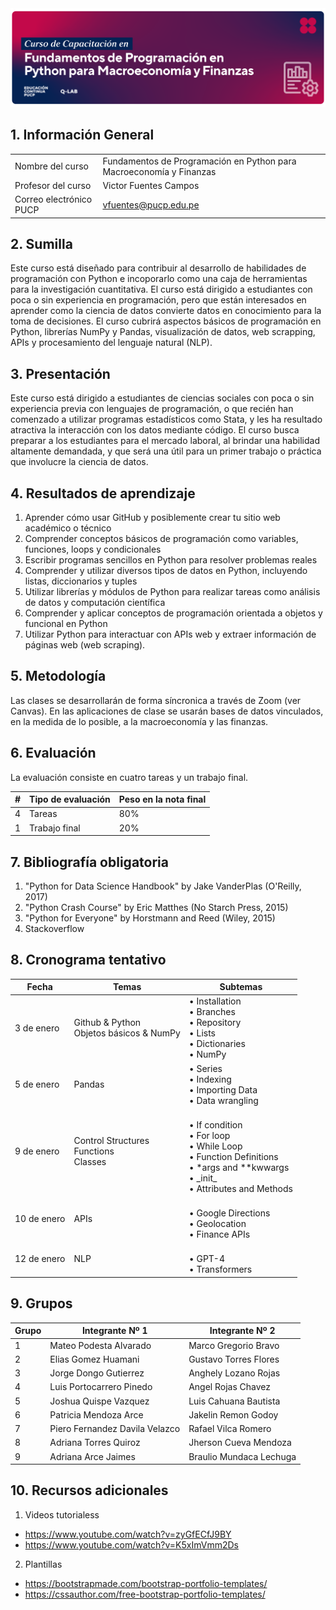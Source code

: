 
<div> <img src="img/BannerCurso_QLAB.png" max-width="600px"/> </div>

## 1.	Información General

| | | 
|:-------------------|---|
| Nombre del curso		|  Fundamentos de Programación en Python para Macroeconomía y Finanzas  | 
| Profesor del curso		|  Victor Fuentes Campos  | 
| Correo electrónico PUCP	|  vfuentes@pucp.edu.pe| 


## 2. Sumilla

Este curso está diseñado para contribuir al desarrollo de habilidades de programación con Python e incoporarlo como una caja de herramientas para la investigación cuantitativa. El curso está dirigido a estudiantes con poca o sin experiencia en programación, pero que están interesados en aprender como la ciencia de datos convierte datos en conocimiento para la toma de decisiones. El curso cubrirá aspectos básicos de programación en Python, librerías NumPy y Pandas, visualización de datos, web scrapping, APIs y procesamiento del lenguaje natural (NLP).

## 3.	Presentación 

Este curso está dirigido a estudiantes de ciencias sociales con poca o sin experiencia previa con lenguajes de programación, o que recién han comenzado a utilizar programas estadísticos como Stata, y les ha resultado atractiva la interacción con los datos mediante código. El curso busca preparar a los estudiantes para el mercado laboral, al brindar una habilidad altamente demandada, y que será una útil para un primer trabajo o práctica que involucre la ciencia de datos.

## 4. Resultados de aprendizaje

1. Aprender cómo usar GitHub y posiblemente crear tu sitio web académico o técnico
1. Comprender conceptos básicos de programación como variables, funciones, loops y condicionales
1. Escribir programas sencillos en Python para resolver problemas reales
1. Comprender y utilizar diversos tipos de datos en Python, incluyendo listas, diccionarios y tuples
1. Utilizar librerías y módulos de Python para realizar tareas como análisis de datos y computación científica
1. Comprender y aplicar conceptos de programación orientada a objetos y funcional en Python
1. Utilizar Python para interactuar con APIs web y extraer información de páginas web (web scraping).


## 5. Metodología

Las clases se desarrollarán de forma síncronica a través de Zoom (ver Canvas). En las aplicaciones de clase se usarán bases de datos vinculados, en la medida de lo posible, a la macroeconomía y las finanzas.

## 6. Evaluación

La evaluación consiste en cuatro tareas y un trabajo final.

| # | Tipo de evaluación | Peso en la nota final |
|:-------------------|---| ---|
| 4 | Tareas | 80% |
| 1 | Trabajo final | 20%|

## 7. Bibliografía obligatoria

1.	"Python for Data Science Handbook" by Jake VanderPlas (O'Reilly, 2017) 
1.	"Python Crash Course" by Eric Matthes (No Starch Press, 2015) 
1.	"Python for Everyone" by Horstmann and Reed (Wiley, 2015)
1.	Stackoverflow

## 8. Cronograma tentativo

|Fecha|Temas|Subtemas|
|---|---|---|
3 de enero |  Github & Python <br> Objetos básicos & NumPy  | • Installation<br> • Branches<br> • Repository <br> • Lists<br> • Dictionaries<br> • NumPy   |
5 de enero | Pandas| • Series <br> • Indexing<br> • Importing Data <br> • Data wrangling  |
9 de enero |  Control Structures<br>Functions<br>Classes | <br> •  If condition <br> •  For loop<br> •  While Loop<br> •  Function Definitions <br> •  *args and **kwwargs <br> •  \_init_<br> •  Attributes and Methods    |
10 de enero| APIs| <br> • Google Directions<br> • Geolocation<br> • Finance APIs   |
12 de enero| NLP| <br> •  GPT-4 <br> •  Transformers |

## 9. Grupos

| Grupo| Integrante Nº 1 | Integrante Nº 2 |
|---|---|---|
|1|Mateo Podesta Alvarado |  Marco Gregorio Bravo|
|2|Elias Gomez Huamani |  Gustavo Torres Flores|
|3|Jorge Dongo Gutierrez |  Anghely Lozano Rojas|
|4|Luis Portocarrero Pinedo |  Angel Rojas Chavez|
|5|Joshua Quispe Vazquez |  Luis Cahuana Bautista|
|6|Patricia Mendoza Arce |  Jakelin Remon Godoy|
|7|Piero Fernandez Davila Velazco |  Rafael Vilca Romero|
|8|Adriana Torres Quiroz |  Jherson Cueva Mendoza|
|9|Adriana Arce Jaimes |  Braulio Mundaca Lechuga|


## 10. Recursos adicionales

1. Videos tutorialess
- https://www.youtube.com/watch?v=zyGfECfJ9BY
- https://www.youtube.com/watch?v=K5xImVmm2Ds


2. Plantillas
- https://bootstrapmade.com/bootstrap-portfolio-templates/
- https://cssauthor.com/free-bootstrap-portfolio-templates/

